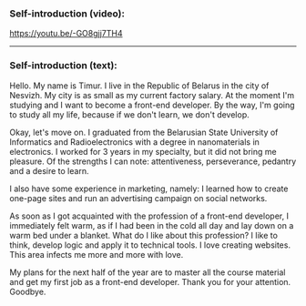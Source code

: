 ### Self-introduction (video): 
https://youtu.be/-GO8gjj7TH4

---
### Self-introduction (text):
Hello. My name is Timur. I live in the Republic of Belarus in the city of Nesvizh. My city is as small as my current factory salary.
At the moment I'm studying and I want to become a front-end developer. By the way, I'm going to study all my life, because if we don't learn, we don't develop. 

Okay, let's move on.
I graduated from the Belarusian State University of Informatics and Radioelectronics with a degree in nanomaterials in electronics. 
I worked for 3 years in my specialty, but it did not bring me pleasure. Of the strengths I can note: attentiveness, perseverance, pedantry and a desire to learn. 

I also have some experience in marketing, namely: I learned how to create one-page sites and run an advertising campaign on social networks.

As soon as I got acquainted with the profession of a front-end developer, I immediately felt warm, as if I had been in the cold all day and lay down on a warm 
bed under a blanket. What do I like about this profession? I like to think, develop logic and apply it to technical tools. I love creating websites. This area 
infects me more and more with love. 

My plans for the next half of the year are to master all the course material and get my first job as a front-end developer. Thank you for your attention. Goodbye.
